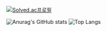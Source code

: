 [![Solved.ac프로필](http://mazassumnida.wtf/api/generate_badge?boj=sysh0107)](https://solved.ac/sysh0107)

![Anurag's GitHub stats](https://github-readme-stats.vercel.app/api?username=Seoyeong-SANDY&show_icons=true&theme=transparent)
![Top Langs](https://github-readme-stats.vercel.app/api/top-langs/?username=Seoyeong-SANDY&layout=compact&theme=transparent)
